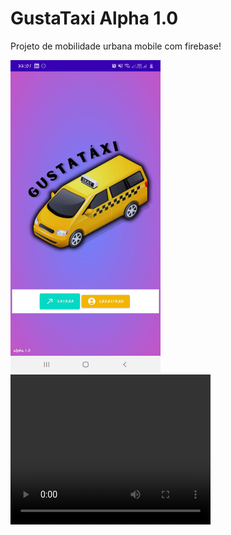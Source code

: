 <h1> GustaTaxi Alpha 1.0 </h1>
<p> Projeto de mobilidade urbana mobile com firebase! </p>

<img width="240" height="500" src="https://github.com/gustavodias24/GustaTaxi/blob/master/app/src/main/java/benicio/ufpa/gustauber/resources/print.jpeg" alt="print do app" />


<video width="320" height="240" controls>
  <source src="caminho/para/o/video.mp4](https://github.com/gustavodias24/GustaTaxi/blob/master/app/src/main/java/benicio/ufpa/gustauber/resources/videoAplhaGustaTaxi.mp4" type="video/mp4">
  Desculpe, mas seu navegador não suporta o elemento de vídeo.
</video>







